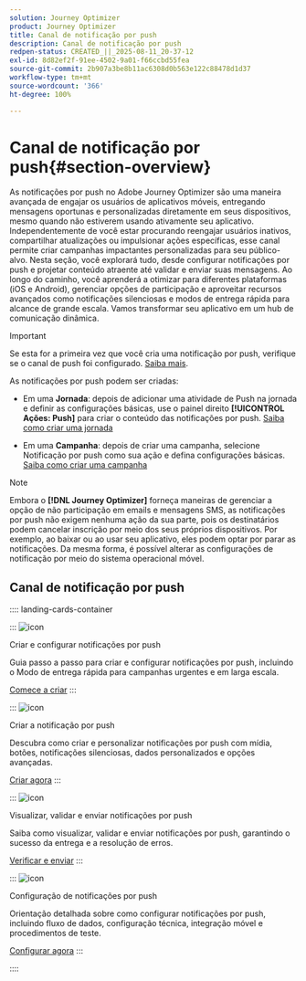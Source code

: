 ```yaml
---
solution: Journey Optimizer
product: Journey Optimizer
title: Canal de notificação por push
description: Canal de notificação por push
redpen-status: CREATED_||_2025-08-11_20-37-12
exl-id: 8d82ef2f-91ee-4502-9a01-f66ccbd55fea
source-git-commit: 2b907a3be8b11ac6308d0b563e122c88478d1d37
workflow-type: tm+mt
source-wordcount: '366'
ht-degree: 100%

---
```


# Canal de notificação por push{#section-overview}

As notificações por push no Adobe Journey Optimizer são uma maneira avançada de engajar os usuários de aplicativos móveis, entregando mensagens oportunas e personalizadas diretamente em seus dispositivos, mesmo quando não estiverem usando ativamente seu aplicativo. Independentemente de você estar procurando reengajar usuários inativos, compartilhar atualizações ou impulsionar ações específicas, esse canal permite criar campanhas impactantes personalizadas para seu público-alvo. Nesta seção, você explorará tudo, desde configurar notificações por push e projetar conteúdo atraente até validar e enviar suas mensagens. Ao longo do caminho, você aprenderá a otimizar para diferentes plataformas (iOS e Android), gerenciar opções de participação e aproveitar recursos avançados como notificações silenciosas e modos de entrega rápida para alcance de grande escala. Vamos transformar seu aplicativo em um hub de comunicação dinâmica.

>[!IMPORTANT]
>
>Se esta for a primeira vez que você cria uma notificação por push, verifique se o canal de push foi configurado. [Saiba mais](../using/push/push-configuration.md).


As notificações por push podem ser criadas:

* Em uma **Jornada**: depois de adicionar uma atividade de Push na jornada e definir as configurações básicas, use o painel direito **[!UICONTROL Ações: Push]** para criar o conteúdo das notificações por push. [Saiba como criar uma jornada](../using/building-journeys/journey-gs.md)

* Em uma **Campanha**: depois de criar uma campanha, selecione Notificação por push como sua ação e defina configurações básicas. [Saiba como criar uma campanha](../using/campaigns/create-campaign.md#configure)


>[!NOTE]
>
>Embora o **[!DNL Journey Optimizer]** forneça maneiras de gerenciar a opção de não participação em emails e mensagens SMS, as notificações por push não exigem nenhuma ação da sua parte, pois os destinatários podem cancelar inscrição por meio dos seus próprios dispositivos. Por exemplo, ao baixar ou ao usar seu aplicativo, eles podem optar por parar as notificações. Da mesma forma, é possível alterar as configurações de notificação por meio do sistema operacional móvel.


## Canal de notificação por push

:::: landing-cards-container

:::
![icon](https://cdn.experienceleague.adobe.com/icons/circle-play.svg)

Criar e configurar notificações por push

Guia passo a passo para criar e configurar notificações por push, incluindo o Modo de entrega rápida para campanhas urgentes e em larga escala.

[Comece a criar](../using/push/create-push.md)
:::

:::
![icon](https://cdn.experienceleague.adobe.com/icons/puzzle-piece.svg)

Criar a notificação por push

Descubra como criar e personalizar notificações por push com mídia, botões, notificações silenciosas, dados personalizados e opções avançadas.

[Criar agora](../using/push/design-push.md)
:::

:::
![icon](https://cdn.experienceleague.adobe.com/icons/list-check.svg)

Visualizar, validar e enviar notificações por push

Saiba como visualizar, validar e enviar notificações por push, garantindo o sucesso da entrega e a resolução de erros.

[Verificar e enviar](../using/push/send-push.md)
:::

:::
![icon](https://cdn.experienceleague.adobe.com/icons/gear.svg)

Configuração de notificações por push

Orientação detalhada sobre como configurar notificações por push, incluindo fluxo de dados, configuração técnica, integração móvel e procedimentos de teste.

[Configurar agora](../using/push/push-configuration.md)
:::

::::
